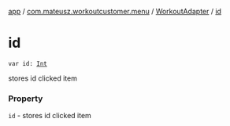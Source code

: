 [app](../../index.md) / [com.mateusz.workoutcustomer.menu](../index.md) / [WorkoutAdapter](index.md) / [id](./id.md)

# id

`var id: `[`Int`](https://kotlinlang.org/api/latest/jvm/stdlib/kotlin/-int/index.html)

stores id clicked item

### Property

`id` - stores id clicked item